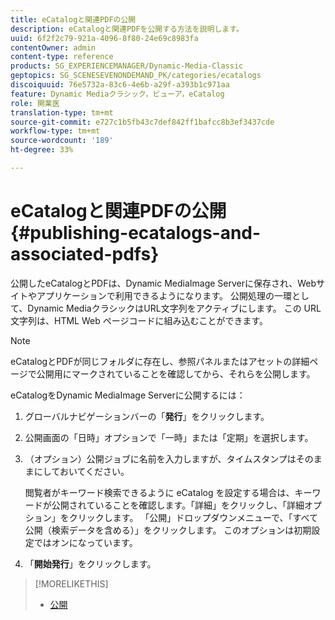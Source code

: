 ```yaml
---
title: eCatalogと関連PDFの公開
description: eCatalogと関連PDFを公開する方法を説明します。
uuid: 6f2f2c79-921a-4096-8f80-24e69c8983fa
contentOwner: admin
content-type: reference
products: SG_EXPERIENCEMANAGER/Dynamic-Media-Classic
geptopics: SG_SCENESEVENONDEMAND_PK/categories/ecatalogs
discoiquuid: 76e5732a-83c6-4e6b-a29f-a393b1c971aa
feature: Dynamic Mediaクラシック，ビューア，eCatalog
role: 開業医
translation-type: tm+mt
source-git-commit: e727c1b5fb43c7def842ff1bafcc8b3ef3437cde
workflow-type: tm+mt
source-wordcount: '189'
ht-degree: 33%

---
```



# eCatalogと関連PDFの公開{#publishing-ecatalogs-and-associated-pdfs}

公開したeCatalogとPDFは、Dynamic MediaImage Serverに保存され、Webサイトやアプリケーションで利用できるようになります。 公開処理の一環として、Dynamic MediaクラシックはURL文字列をアクティブにします。 この URL 文字列は、HTML Web ページコードに組み込むことができます。

>[!NOTE]
>
>eCatalogとPDFが同じフォルダに存在し、参照パネルまたはアセットの詳細ページで公開用にマークされていることを確認してから、それらを公開します。

eCatalogをDynamic MediaImage Serverに公開するには：

1. グローバルナビゲーションバーの「**発行**」をクリックします。
1. 公開画面の「日時」オプションで「一時」または「定期」を選択します。
1. （オプション）公開ジョブに名前を入力しますが、タイムスタンプはそのままにしておいてください。

   閲覧者がキーワード検索できるように eCatalog を設定する場合は、キーワードが公開されていることを確認します。「詳細」をクリックし、「詳細オプション」をクリックします。 「公開」ドロップダウンメニューで、「すべて公開（検索データを含める）」をクリックします。 このオプションは初期設定ではオンになっています。

1. 「**開始発行**」をクリックします。

>[!MORELIKETHIS]
>
>* [公開](publishing-files.md)

